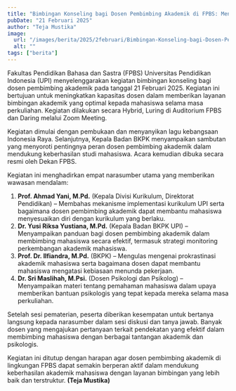 ```yaml
---
title: "Bimbingan Konseling bagi Dosen Pembimbing Akademik di FPBS: Meningkatkan Kualitas Layanan bagi Mahasiswa"
pubDate: "21 Februari 2025"
author: "Teja Mustika"
image:
  url: "/images/berita/2025/2februari/Bimbingan-Konseling-bagi-Dosen-Pembimbing-Akademik-di-FPBS-Meningkatkan-Kualitas-Layanan-bagi-Mahasiswa.webp"
  alt: ""
tags: ["berita"]
---
```


Fakultas Pendidikan Bahasa dan Sastra (FPBS) Universitas Pendidikan Indonesia (UPI) menyelenggarakan kegiatan bimbingan konseling bagi dosen pembimbing akademik pada tanggal 21 Februari 2025. Kegiatan ini bertujuan untuk meningkatkan kapasitas dosen dalam memberikan layanan bimbingan akademik yang optimal kepada mahasiswa selama masa perkuliahan. Kegiatan dilakukan secara Hybrid, Luring di Auditorium FPBS dan Daring melalui Zoom Meeting.

Kegiatan dimulai dengan pembukaan dan menyanyikan lagu kebangsaan Indonesia Raya. Selanjutnya, Kepala Badan BKPK menyampaikan sambutan yang menyoroti pentingnya peran dosen pembimbing akademik dalam mendukung keberhasilan studi mahasiswa. Acara kemudian dibuka secara resmi oleh Dekan FPBS. 

Kegiatan ini menghadirkan empat narasumber utama yang memberikan wawasan mendalam:

1. **Prof. Ahmad Yani, M.Pd.** (Kepala Divisi Kurikulum, Direktorat Pendidikan) – Membahas mekanisme implementasi kurikulum UPI serta bagaimana dosen pembimbing akademik dapat membantu mahasiswa menyesuaikan diri dengan kurikulum yang berlaku.
2. **Dr. Yusi Riksa Yustiana, M.Pd.** (Kepala Badan BKPK UPI) – Menyampaikan panduan bagi dosen pembimbing akademik dalam membimbing mahasiswa secara efektif, termasuk strategi monitoring perkembangan akademik mahasiswa.
3. **Prof. Dr. Ilfiandra, M.Pd.** (BKPK) – Mengulas mengenai prokrastinasi akademik mahasiswa serta bagaimana dosen dapat membantu mahasiswa mengatasi kebiasaan menunda pekerjaan.
4. **Dr. Sri Maslihah, M.Psi.** (Dosen Psikologi dan Psikolog) – Menyampaikan materi tentang pemahaman mahasiswa dalam upaya memberikan bantuan psikologis yang tepat kepada mereka selama masa perkuliahan.

Setelah sesi pematerian, peserta diberikan kesempatan untuk bertanya langsung kepada narasumber dalam sesi diskusi dan tanya jawab. Banyak dosen yang mengajukan pertanyaan terkait pendekatan yang efektif dalam membimbing mahasiswa dengan berbagai tantangan akademik dan psikologis.

Kegiatan ini ditutup dengan harapan agar dosen pembimbing akademik di lingkungan FPBS dapat semakin berperan aktif dalam mendukung keberhasilan akademik mahasiswa dengan layanan bimbingan yang lebih baik dan terstruktur. **(Teja Mustika)**